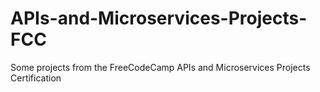 # APIs-and-Microservices-Projects-FCC
Some projects from the FreeCodeCamp APIs and Microservices Projects Certification

